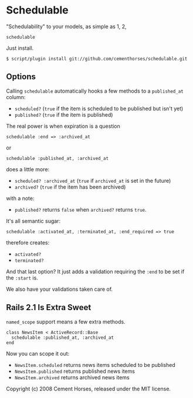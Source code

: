 Schedulable
===========

"Schedulability" to your models, as simple as 1, 2,

    schedulable

Just install.

    $ script/plugin install git://github.com/cementhorses/schedulable.git

Options
-------

Calling `schedulable` automatically hooks a few methods to a `published_at`
column:

- `scheduled?` (`true` if the item is scheduled to be published but isn't yet)
- `published?` (`true` if the item is published)

The real power is when expiration is a question

    schedulable :end => :archived_at
    
or

    schedulable :published_at, :archived_at

does a little more:

- `scheduled? :archived_at` (`true` if `archived_at` is set in the future)
- `archived?` (`true` if the item has been archived)

with a note:

- `published?` returns `false` when `archived?` returns `true`.


It's all semantic sugar:

    schedulable :activated_at, :terminated_at, :end_required => true

therefore creates:

- `activated?`
- `terminated?`

And that last option? It just adds a validation requiring the `:end` to be set
if the `:start` is.

We also have your validations taken care of.


Rails 2.1 Is Extra Sweet
------------------------

`named_scope` support means a few extra methods.

    class NewsItem < ActiveRecord::Base
      schedulable :published_at, :archived_at
    end

Now you can scope it out:

- `NewsItem.scheduled` returns news items scheduled to be published
- `NewsItem.published` returns published news items
- `NewsItem.archived` returns archived news items

Copyright (c) 2008 Cement Horses, released under the MIT license.